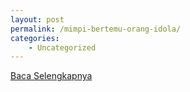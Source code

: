 ```yaml
---
layout: post
permalink: /mimpi-bertemu-orang-idola/
categories:
    - Uncategorized
---
```


[Baca Selengkapnya](/08)